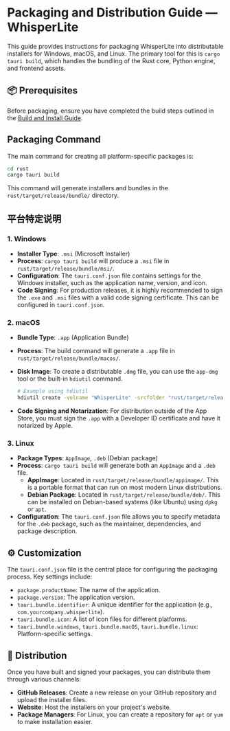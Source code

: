 # Packaging and Distribution Guide — WhisperLite

This guide provides instructions for packaging WhisperLite into distributable installers for Windows, macOS, and Linux. The primary tool for this is `cargo tauri build`, which handles the bundling of the Rust core, Python engine, and frontend assets.

## 📦 Prerequisites

Before packaging, ensure you have completed the build steps outlined in the [Build and Install Guide](BUILD_INSTALL.md).

##  Packaging Command

The main command for creating all platform-specific packages is:

```bash
cd rust
cargo tauri build
```

This command will generate installers and bundles in the `rust/target/release/bundle/` directory.

## 平台特定说明

### 1. Windows

-   **Installer Type**: `.msi` (Microsoft Installer)
-   **Process**: `cargo tauri build` will produce a `.msi` file in `rust/target/release/bundle/msi/`.
-   **Configuration**: The `tauri.conf.json` file contains settings for the Windows installer, such as the application name, version, and icon.
-   **Code Signing**: For production releases, it is highly recommended to sign the `.exe` and `.msi` files with a valid code signing certificate. This can be configured in `tauri.conf.json`.

### 2. macOS

-   **Bundle Type**: `.app` (Application Bundle)
-   **Process**: The build command will generate a `.app` file in `rust/target/release/bundle/macos/`.
-   **Disk Image**: To create a distributable `.dmg` file, you can use the `app-dmg` tool or the built-in `hdiutil` command.

    ```bash
    # Example using hdiutil
    hdiutil create -volname "WhisperLite" -srcfolder "rust/target/release/bundle/macos/WhisperLite.app" -ov -format UDZO "WhisperLite.dmg"
    ```

-   **Code Signing and Notarization**: For distribution outside of the App Store, you must sign the `.app` with a Developer ID certificate and have it notarized by Apple.

### 3. Linux

-   **Package Types**: `AppImage`, `.deb` (Debian package)
-   **Process**: `cargo tauri build` will generate both an `AppImage` and a `.deb` file.
    -   **AppImage**: Located in `rust/target/release/bundle/appimage/`. This is a portable format that can run on most modern Linux distributions.
    -   **Debian Package**: Located in `rust/target/release/bundle/deb/`. This can be installed on Debian-based systems (like Ubuntu) using `dpkg` or `apt`.
-   **Configuration**: The `tauri.conf.json` file allows you to specify metadata for the `.deb` package, such as the maintainer, dependencies, and package description.

## ⚙️ Customization

The `tauri.conf.json` file is the central place for configuring the packaging process. Key settings include:

-   `package.productName`: The name of the application.
-   `package.version`: The application version.
-   `tauri.bundle.identifier`: A unique identifier for the application (e.g., `com.yourcompany.whisperlite`).
-   `tauri.bundle.icon`: A list of icon files for different platforms.
-   `tauri.bundle.windows`, `tauri.bundle.macOS`, `tauri.bundle.linux`: Platform-specific settings.

## 🚀 Distribution

Once you have built and signed your packages, you can distribute them through various channels:

-   **GitHub Releases**: Create a new release on your GitHub repository and upload the installer files.
-   **Website**: Host the installers on your project's website.
-   **Package Managers**: For Linux, you can create a repository for `apt` or `yum` to make installation easier.
